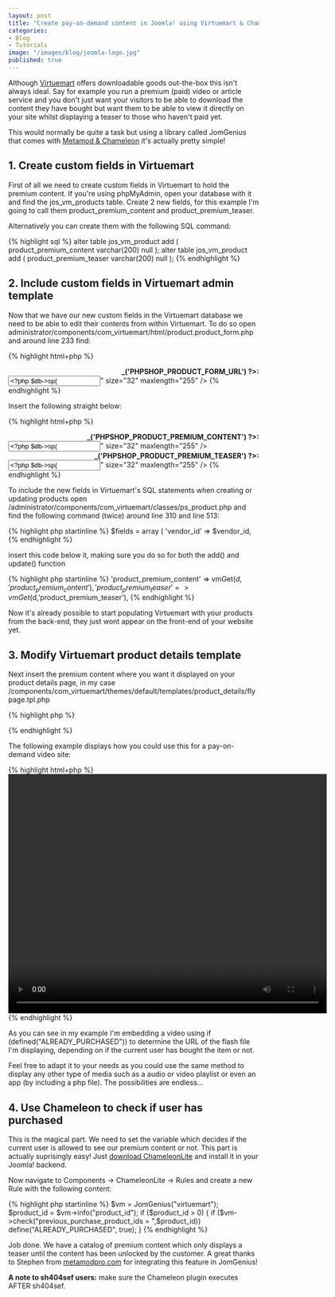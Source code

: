 ```yaml
---
layout: post
title: "Create pay-on-demand content in Joomla! using Virtuemart & Chameleon"
categories:
- Blog
- Tutorials
image: "/images/blog/joomla-logo.jpg"
published: true
---
```

Although [Virtuemart](http://www.virtuemart.net/) offers downloadable goods out-the-box this isn't always ideal. Say for example you run a premium (paid) video or article service and you don't just want your visitors to be able to download the content they have bought but want them to be able to view it directly on your site whilst displaying a teaser to those who haven't paid yet.

This would normally be quite a task but using a library called JomGenius that comes with [Metamod & Chameleon](http://www.metamodpro.com/) it's actually pretty simple!

## 1. Create custom fields in Virtuemart

First of all we need to create custom fields in Virtuemart to hold the premium content.
If you're using phpMyAdmin, open your database with it and find the jos_vm_products table.
Create 2 new fields, for this example I'm going to call them product_premium_content and product_premium_teaser.

Alternatively you can create them with the following SQL command:

{% highlight sql %}
alter table jos_vm_product add (
    product_premium_content varchar(200) null
);
alter table jos_vm_product add (
    product_premium_teaser varchar(200) null
);
{% endhighlight %}


## 2. Include custom fields in Virtuemart admin template

Now that we have our new custom fields in the Virtuemart database we need to be able to edit their contents from within Virtuemart. To do so open administrator/components/com_virtuemart/html/product.product_form.php and around line 233 find:

{% highlight html+php %}
   <tr class="row1"> 
      <td width="21%"><div style="text-align:right;font-weight:bold;">
      	<?php echo $VM_LANG->_('PHPSHOP_PRODUCT_FORM_URL') ?>:</div>
     	</td>
     	<td width="79%"> 
       	<input type="text" class="inputbox"  name="product_url" value="<?php $db->sp("product_url"); ?>" size="32" maxlength="255" />
     	</td>
   </tr>
{% endhighlight %}

Insert the following straight below:

{% highlight html+php %}
  <tr class="row2"> 
  	<td width="21%"><div style="text-align:right;font-weight:bold;">
    	<?php echo $VM_LANG->_('PHPSHOP_PRODUCT_PREMIUM_CONTENT') ?>:</div>
  	</td>
  	<td width="79%"> 
    	<input type="text" class="inputbox"  name="product_premium_content" value="<?php $db->sp("product_url"); ?>" size="32" maxlength="255" />
  	</td>
  </tr>
  <tr class="row1"> 
  	<td width="21%"><div style="text-align:right;font-weight:bold;">
    	<?php echo $VM_LANG->_('PHPSHOP_PRODUCT_PREMIUM_TEASER') ?>:</div>
  	</td>
  	<td width="79%"> 
    	<input type="text" class="inputbox"  name="product_premium_teaser" value="<?php $db->sp("product_url"); ?>" size="32" maxlength="255" />
  	</td>
  </tr>
{% endhighlight %}


To include the new fields in Virtuemart's SQL statements when creating or updating products open /administrator/components/com_virtuemart/classes/ps_product.php and find the following command (twice) around line 310 and line 513:

{% highlight php startinline %}
$fields = array ( 'vendor_id' => $vendor_id,
{% endhighlight %}

insert this code below it, making sure you do so for both the add() and update() function

{% highlight php startinline %}
'product_premium_content' => vmGet($d,'product_premium_content'),
'product_premium_teaser' => vmGet($d,'product_premium_teaser'),
{% endhighlight %}

Now it's already possible to start populating Virtuemart with your products from the back-end, they just wont appear on the front-end of your website yet.

## 3. Modify Virtuemart product details template
Next insert the premium content where you want it displayed on your product details page, in my case /components/com_virtuemart/themes/default/templates/product_details/flypage.tpl.php

{% highlight php %}
<?php if (!defined("ALREADY_PURCHASED")) echo $product_premium_teaser; ?>
<?php if (defined("ALREADY_PURCHASED")) echo $product_premium_content; ?>
{% endhighlight %}

The following example displays how you could use this for a pay-on-demand video site:

{% highlight html+php %}
<video width="640" height="480" controls="controls">
  <source src="/<?php echo (!defined("ALREADY_PURCHASED")) ? $product_premium_teaser : $product_premium_content; ?>.mp4" type="video/mp4" />
  <source src="/<?php echo (!defined("ALREADY_PURCHASED")) ? $product_premium_teaser : $product_premium_content; ?>.ogg" type="video/ogg" />
  <source src="/<?php echo (!defined("ALREADY_PURCHASED")) ? $product_premium_teaser : $product_premium_content; ?>.webm" type="video/webm" />
  <object data="<?php echo (!defined("ALREADY_PURCHASED")) ? $product_premium_teaser : $product_premium_content; ?>.mp4" width="640" height="480">
    <embed src="/<?php echo (!defined("ALREADY_PURCHASED")) ? $product_premium_teaser : $product_premium_content; ?>.swf" width="640" height="480">
Your browser does not support video
  </object> 
</video>
{% endhighlight %}

As you can see in my example I'm embedding a video using if (defined("ALREADY_PURCHASED")) to determine the URL of the flash file I'm displaying, depending on if the current user has bought the item or not.

Feel free to adapt it to your needs as you could use the same method to display any other type of media such as a audio or video playlist or even an app (by including a php file). The possibilities are endless...

## 4. Use Chameleon to check if user has purchased
This is the magical part. We need to set the variable which decides if the current user is allowed to see our premium content or not.
This part is actually suprisingly easy! Just [download ChameleonLite](http://www.metamodpro.com/chameleon/download) and install it in your Joomla! backend.

Now navigate to Components -> ChameleonLite -> Rules and create a new Rule with the following content:

{% highlight php startinline %}
$vm = JomGenius("virtuemart");
$product_id = $vm->info("product_id");
if ($product_id > 0) {
    if ($vm->check("previous_purchase_product_ids  = ",$product_id)) define("ALREADY_PURCHASED", true);
}
{% endhighlight %}

Job done. We have a catalog of premium content which only displays a teaser until the content has been unlocked by the customer. A great thanks to Stephen from [metamodpro.com](http://www.metamodpro.com/) for integrating this feature in JomGenius!

**A note to sh404sef users:** make sure the Chameleon plugin executes AFTER sh404sef.
